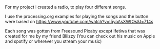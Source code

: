 For my project i created a radio, to play four different songs.

I use the processing.org examples for playing the songs and the button were based on https://www.youtube.com/watch?v=I5yoAsXWtOs&t=714s

Each song was gotten from Freesound Pixaby except Ifetiwa that was created for me by my friend Bliizzy (You can check out his music on Apple and spotify or wherever you stream your music)